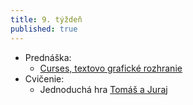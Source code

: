 ```yaml
---
title: 9. týždeň
published: true
---
```


- Prednáška:
    - [Curses, textovo grafické rozhranie](/pvjc/prednasky/curses)
- Cvičenie: 
    - Jednoduchá hra [Tomáš a Juraj](/pvjc/cvicenia/tomasajuraj)
